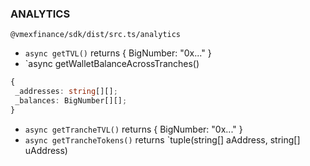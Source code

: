 ### ANALYTICS
`@vmexfinance/sdk/dist/src.ts/analytics`

- `async getTVL()` returns  { BigNumber: "0x..." }
- `async getWalletBalanceAcrossTranches()
``` Typescript
{
 _addresses: string[][];
 _balances: BigNumber[][];
}
```
- `async getTrancheTVL()` returns { BigNumber: "0x..." }
- `async getTrancheTokens()` returns `tuple(string[] aAddress, string[] uAddress)
